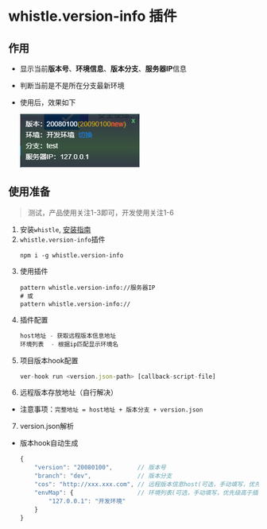 # whistle.version-info 插件
## 作用
- 显示当前**版本号**、**环境信息**、**版本分支**、**服务器IP**信息
- 判断当前是不是所在分支最新环境
- 使用后，效果如下

    ![](./assets/demo.png)

## 使用准备
> 测试，产品使用关注1-3即可，开发使用关注1-6

1. 安装`whistle`, [安装指南](http://wproxy.org/whistle/install.html)
2. `whistle.version-info`插件
    ```node
    npm i -g whistle.version-info
    ```
3. 使用插件
    ```rules
    pattern whistle.version-info://服务器IP
    # 或
    pattern whistle.version-info://
    ```
4. 插件配置
    ```js
    host地址 - 获取远程版本信息地址
    环境列表  - 根据ip匹配显示环境名
    ```
5. 项目版本hook配置
    ```js
    ver-hook run <version.json-path> [callback-script-file]
    ```    
6. 远程版本存放地址（自行解决）
 - 注意事项：`完整地址 = host地址 + 版本分支 + version.json`
7. version.json解析
- 版本hook自动生成
    ```js
    {
        "version": "20080100",       // 版本号
        "branch": "dev",             // 版本分支
        "cos": "http://xxx.xxx.com", // 远程版本信息host(可选，手动填写，优先级高于插件)
        "envMap": {                  // 环境列表(可选，手动填写，优先级高于插件)
            "127.0.0.1": "开发环境"
        }
    }
    ```
